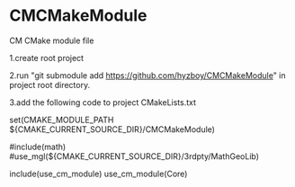 # CMCMakeModule
CM CMake module file

1.create root project

2.run "git submodule add https://github.com/hyzboy/CMCMakeModule" in project root directory.

3.add the following code to project CMakeLists.txt
  
  set(CMAKE_MODULE_PATH ${CMAKE_CURRENT_SOURCE_DIR}/CMCMakeModule)

  #include(math)
  #use_mgl(${CMAKE_CURRENT_SOURCE_DIR}/3rdpty/MathGeoLib)

  include(use_cm_module)
  use_cm_module(Core)
